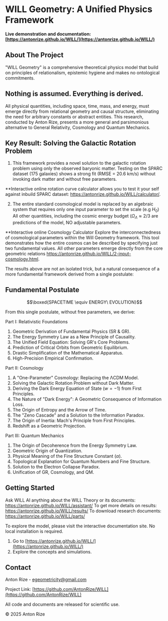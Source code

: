 # WILL Geometry: A Unified Physics Framework

**Live demonstration and documentation: [https://antonrize.github.io/WILL/](https://antonrize.github.io/WILL/)**

## About The Project

"WILL Geometry" is a comprehensive theoretical physics model that build on principles of relationalism, epistemic hygiene and makes no ontological commitments. 

## Nothing is assumed. Everything is derived.

All physical quantities, including space, time, mass, and energy, must emerge directly from relational geometry and causal structure, eliminating the need for arbitrary constants or abstract entities.
This research, conducted by Anton Rize, presents a more general and parsimonious alternative to General Relativity, Cosmology and Quantum Mechanics.

## Key Result: Solving the Galactic Rotation Problem

1. This framework provides a novel solution to the galactic rotation problem using only the observed baryonic matter. Testing on the SPARC dataset (175 galaxies) shows a strong fit (RMSE = 20.6 km/s) without invoking dark matter and without free parameters.
 
**Interactive online rotation curve calculator allows you to test it your self against inbuild SPARC dataset: https://antonrize.github.io/WILL/calculator/.

2. The entire standard cosmological model is replaced by an algebraic system that requires only one input parameter to set the scale (e.g $H_{0}$) All other quantities, including the cosmic energy budget ($\Omega_{\Lambda} \approx 2 / 3$ are predictions of the model, NO adjustable parameters.

**Interactive online Cosmology Calculator Explore the interconnectedness of cosmological parameters within the Will Geometry framework. This tool demonstrates how the entire cosmos can be described by specifying just two fundamental values. All other parameters emerge directly from the core geometric relations https://antonrize.github.io/WILL/2-input-cosmology.html.

The results above are not an isolated trick, but a natural consequence of a more fundamental framework derived from a single postulate:

## Fundamental Postulate

$$\boxed{SPACETIME \equiv  ENERGY\ EVOLUTION}$$
 
From this single postulate, without free parameters, we derive:

Part I: Relativistic Foundations
1. Geometric Derivation of Fundamental Physics (SR & GR).
2. The Energy Symmetry Law as a New Principle of Causality.
3. The Unified Field Equation: Solving GR's Core Problems.
4. Prediction of Critical Orbits from Geometric Equilibrium.
5. Drastic Simplification of the Mathematical Apparatus.
6. High-Precision Empirical Confirmation.

Part II: Cosmology   
1. A "One-Parameter" Cosmology: Replacing the ΛCDM Model.   
2. Solving the Galactic Rotation Problem without Dark Matter.
3. Deriving the Dark Energy Equation of State ($w = - 1$) from First Principles.
4. The Nature of "Dark Energy": A Geometric Consequence of Information Loss.
5. The Origin of Entropy and the Arrow of Time.
6. The "Zeno Cascade" and a Solution to the Information Paradox.
7. The Origin of Inertia: Mach's Principle from First Principles.
8. Redshift as a Geometric Projection.

Part III: Quantum Mechanics
1. The Origin of Decoherence from the Energy Symmetry Law.
2. Geometric Origin of Quantization.
3. Physical Meaning of the Fine Structure Constant ($\alpha$).
4. Topological Explanation for Quantum Numbers and Fine Structure.
5. Solution to the Electron Collapse Paradox.
6. Unification of GR, Cosmology, and QM.

## Getting Started

Ask WILL AI anything about the WILL Theory or its documents: https://antonrize.github.io/WILL/assistant/
To get more details on results: https://antonrize.github.io/WILL/results/
To download research documents: https://antonrize.github.io/WILL/parts/ 


To explore the model, please visit the interactive documentation site. No local installation is required.
1. Go to [https://antonrize.github.io/WILL/](https://antonrize.github.io/WILL/)
2. Explore the concepts and simulations.

## Contact

Anton Rize - [egeometricity@gmail.com](mailto:anton.rize@email.com) 

Project Link: [https://github.com/AntonRize/WILL](https://github.com/AntonRize/WILL)



All code and documents are released for scientific use.

© 2025 Anton Rize
